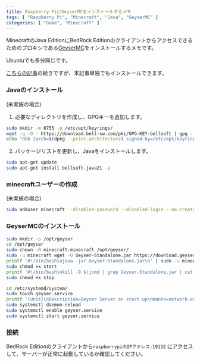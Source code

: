 ```yaml
---
title: Raspberry PiにGeyserMCをインストールするメモ
tags: [ "Raspberry Pi", "Minecraft", "Java", "GeyserMC" ]
categories: [ "Game", "Minecraft" ]
---
```

MinecraftのJava EditionにBedRock Editionのクライアントからアクセスできるためのプロキシである[GeyserMC](https://geysermc.org/)をインストールするメモです。

Ubuntuでも多分同じです。

[こちらの記事](/entries/830)の続きですが、本記事単独でもインストールできます。

### Javaのインストール
(未実施の場合)

1. 必要なディレクトリを作成し、GPGキーを追加します。
```bash
sudo mkdir -m 0755 -p /etc/apt/keyrings/
wget -q -O - https://download.bell-sw.com/pki/GPG-KEY-bellsoft | gpg --dearmor | sudo tee /etc/apt/keyrings/GPG-KEY-bellsoft.gpg > /dev/null
echo "deb [arch=$(dpkg --print-architecture) signed-by=/etc/apt/keyrings/GPG-KEY-bellsoft.gpg] https://apt.bell-sw.com/ stable main" | sudo tee /etc/apt/sources.list.d/bellsoft.list
```

2. パッケージリストを更新し、Javaをインストールします。
```bash
sudo apt-get update
sudo apt-get install bellsoft-java21 -y
```

### minecraftユーザーの作成

(未実施の場合)

```bash
sudo adduser minecraft --disabled-password --disabled-login --no-create-home --gecos ""
```

### GeyserMCのインストール

```bash
sudo mkdir -p /opt/geyser
cd /opt/geyser
sudo chown -R minecraft:minecraft /opt/geyser/
sudo -u minecraft wget -O Geyser-Standalone.jar https://download.geysermc.org/v2/projects/geyser/versions/latest/builds/latest/downloads/standalone
printf '#!/bin/bash\njava -jar Geyser-Standalone.jar\n' | sudo -u minecraft tee start > /dev/null
sudo chmod +x start
printf '#!/bin/bash\nkill -9 $(jcmd | grep Geyser-Standalone.jar | cut -d" " -f1)' | sudo -u minecraft tee stop > /dev/null
sudo chmod +x stop
```

```bash
cd /etc/systemd/system/
sudo touch geyser.service
printf '[Unit]\nDescription=Geyser Server on start up\nWants=network-online.target\n[Service]\nUser=minecraft\nWorkingDirectory=/opt/geyser\nExecStart=/opt/geyser/start\nStandardInput=null\n[Install]\nWantedBy=multi-user.target' | sudo tee geyser.service > /dev/null
sudo systemctl daemon-reload
sudo systemctl enable geyser.service
sudo systemctl start geyser.service
```


### 接続

BedRock Editionのクライアントから`raspberrypiのIPアドレス:19132` にアクセスして、サーバーが正常に起動しているか確認してください。